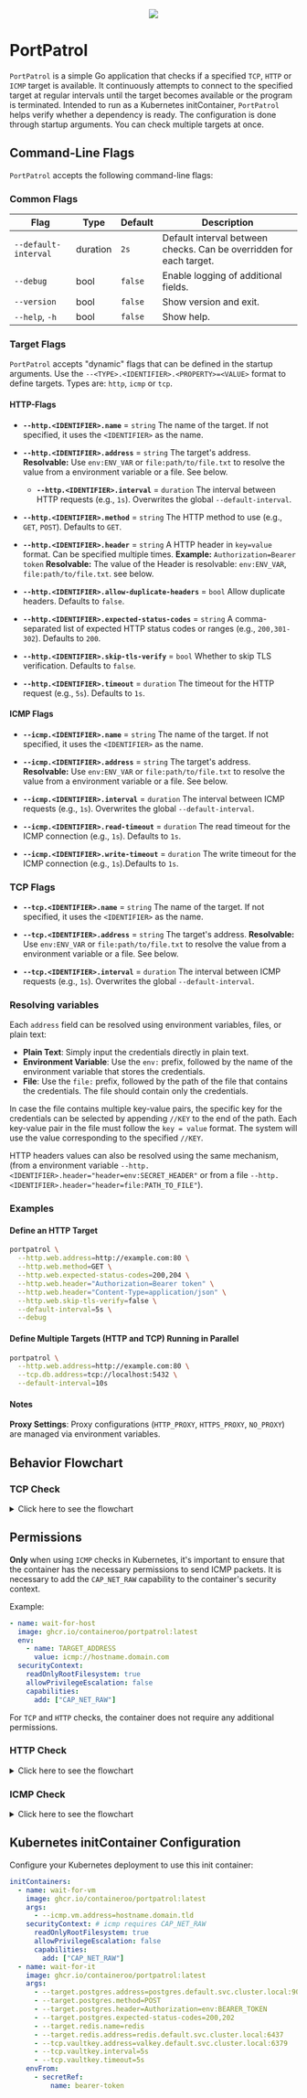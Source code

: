 <p align="center">
  <img src=".github/assets/portpatrol.svg" />
</p>

# PortPatrol

`PortPatrol` is a simple Go application that checks if a specified `TCP`, `HTTP` or `ICMP` target is available. It continuously attempts to connect to the specified target at regular intervals until the target becomes available or the program is terminated. Intended to run as a Kubernetes initContainer, `PortPatrol` helps verify whether a dependency is ready. The configuration is done through startup arguments.
You can check multiple targets at once.


## Command-Line Flags

`PortPatrol` accepts the following command-line flags:

### Common Flags

| Flag                  | Type     | Default | Description                                                                                   |
|-----------------------|----------|---------|-----------------------------------------------------------------------------------------------|
| `--default-interval`  | duration | `2s`    | Default interval between checks. Can be overridden for each target.                           |
| `--debug`             | bool     | `false` | Enable logging of additional fields.                                                         |
| `--version`           | bool     | `false` | Show version and exit.                                                                        |
| `--help`, `-h`        | bool     | `false` | Show help.                                                                                    |

### Target Flags

`PortPatrol` accepts "dynamic" flags that can be defined in the startup arguments.
Use the `--<TYPE>.<IDENTIFIER>.<PROPERTY>=<VALUE>` format to define targets.
Types are: `http`, `icmp` or `tcp`.

#### HTTP-Flags

- **`--http.<IDENTIFIER>.name`** = `string`
  The name of the target. If not specified, it uses the `<IDENTIFIER>` as the name.

- **`--http.<IDENTIFIER>.address`** = `string`
  The target's address.
  **Resolvable:** Use `env:ENV_VAR` or `file:path/to/file.txt` to resolve the value from a environment variable or a file. See below.

  - **`--http.<IDENTIFIER>.interval`** = `duration`
  The interval between HTTP requests (e.g., `1s`). Overwrites the global `--default-interval`.

- **`--http.<IDENTIFIER>.method`** = `string`
  The HTTP method to use (e.g., `GET`, `POST`). Defaults to `GET`.

- **`--http.<IDENTIFIER>.header`** = `string`
  A HTTP header in `key=value` format. Can be specified multiple times.
  **Example:** `Authorization=Bearer token`
  **Resolvable:** The value of the Header is resolvable: `env:ENV_VAR`, `file:path/to/file.txt`. see below.

- **`--http.<IDENTIFIER>.allow-duplicate-headers`** = `bool`
  Allow duplicate headers. Defaults to `false`.

- **`--http.<IDENTIFIER>.expected-status-codes`** = `string`
  A comma-separated list of expected HTTP status codes or ranges (e.g., `200,301-302`). Defaults to `200`.

- **`--http.<IDENTIFIER>.skip-tls-verify`** = `bool`
  Whether to skip TLS verification. Defaults to `false`.

- **`--http.<IDENTIFIER>.timeout`** = `duration`
  The timeout for the HTTP request (e.g., `5s`). Defaults to `1s`.

#### ICMP Flags

- **`--icmp.<IDENTIFIER>.name`** = `string`
  The name of the target. If not specified, it uses the `<IDENTIFIER>` as the name.

- **`--icmp.<IDENTIFIER>.address`** = `string`
  The target's address.
  **Resolvable:** Use `env:ENV_VAR` or `file:path/to/file.txt` to resolve the value from a environment variable or a file. See below.

- **`--icmp.<IDENTIFIER>.interval`** = `duration`
  The interval between ICMP requests (e.g., `1s`). Overwrites the global `--default-interval`.

- **`--icmp.<IDENTIFIER>.read-timeout`** = `duration`
  The read timeout for the ICMP connection (e.g., `1s`). Defaults to `1s`.

- **`--icmp.<IDENTIFIER>.write-timeout`** = `duration`
  The write timeout for the ICMP connection (e.g., `1s`).Defaults to `1s`.

### TCP Flags

- **`--tcp.<IDENTIFIER>.name`** = `string`
  The name of the target. If not specified, it uses the `<IDENTIFIER>` as the name.

- **`--tcp.<IDENTIFIER>.address`** = `string`
  The target's address.
  **Resolvable:** Use `env:ENV_VAR` or `file:path/to/file.txt` to resolve the value from a environment variable or a file. See below.

- **`--tcp.<IDENTIFIER>.interval`** = `duration`
  The interval between ICMP requests (e.g., `1s`). Overwrites the global `--default-interval`.

### Resolving variables

Each `address` field can be resolved using environment variables, files, or plain text:

- **Plain Text**: Simply input the credentials directly in plain text.
- **Environment Variable**: Use the `env:` prefix, followed by the name of the environment variable that stores the credentials.
- **File**: Use the `file:` prefix, followed by the path of the file that contains the credentials. The file should contain only the credentials.

In case the file contains multiple key-value pairs, the specific key for the credentials can be selected by appending `//KEY` to the end of the path. Each key-value pair in the file must follow the `key = value` format. The system will use the value corresponding to the specified `//KEY`.

HTTP headers values can also be resolved using the same mechanism, (from a environment variable `--http.<IDENTIFIER>.header="header=env:SECRET_HEADER"` or from a file `--http.<IDENTIFIER>.header="header=file:PATH_TO_FILE"`).

### Examples

#### Define an HTTP Target

```sh
portpatrol \
  --http.web.address=http://example.com:80 \
  --http.web.method=GET \
  --http.web.expected-status-codes=200,204 \
  --http.web.header="Authorization=Bearer token" \
  --http.web.header="Content-Type=application/json" \
  --http.web.skip-tls-verify=false \
  --default-interval=5s \
  --debug
```

#### Define Multiple Targets (HTTP and TCP) Running in Parallel

```sh
portpatrol \
  --http.web.address=http://example.com:80 \
  --tcp.db.address=tcp://localhost:5432 \
  --default-interval=10s
```

#### Notes

**Proxy Settings**: Proxy configurations (`HTTP_PROXY`, `HTTPS_PROXY`, `NO_PROXY`) are managed via environment variables.

## Behavior Flowchart

### TCP Check

<details>
  <summary>Click here to see the flowchart</summary>

```mermaid
graph TD;
    classDef noFill fill:none;
    classDef violet stroke:#9775fa;
    classDef green stroke:#2f9e44;
    classDef error stroke:#fa5252;
    classDef transparent stroke:none,font-size:20px;

    subgraph MainFlow[ ]
        direction TB
        start((Start)) --> attemptConnect[Attempt to connect to <font color=orange>TARGET_ADDRESS</font>];
        class start violet;

        subgraph RetryLoop[Retry Loop]
            subgraph InnerLoop[ ]
                direction TB
                attemptConnect -->|Connection successful| targetReady[Target is ready];
                attemptConnect -->|Connection failed| waitRetry[Wait for retry <font color=orange>CHECK_INTERVAL</font>];
                waitRetry --> attemptConnect;
            end
        end

        targetReady --> processEnd((End));
        class processEnd violet;
        waitRetry --> processEnd;
    end

    programTerminated[Program terminated or canceled] --> processEnd;
    class programTerminated error;

    class start,attemptConnect,targetReady,waitRetry,processEnd,programTerminated,MainFlow,RetryLoop noFill;
    class MainFlow,RetryLoop transparent;
```

</details>

## Permissions

**Only** when using `ICMP` checks in Kubernetes, it's important to ensure that the container has the necessary permissions to send ICMP packets. It is necessary to add the `CAP_NET_RAW` capability to the container's security context.

Example:

```yaml
- name: wait-for-host
  image: ghcr.io/containeroo/portpatrol:latest
  env:
    - name: TARGET_ADDRESS
      value: icmp://hostname.domain.com
  securityContext:
    readOnlyRootFilesystem: true
    allowPrivilegeEscalation: false
    capabilities:
      add: ["CAP_NET_RAW"]
```

For `TCP` and `HTTP` checks, the container does not require any additional permissions.

### HTTP Check

<details>
  <summary>Click here to see the flowchart</summary>

```mermaid
flowchart TD;
    direction TB
    classDef noFill fill:none;
    classDef violet stroke:#9775fa;
    classDef green stroke:#2f9e44;
    classDef error stroke:#fa5252;
    classDef decision stroke:#1971c2;
    classDef transparent stroke:none,font-size:20px;

    subgraph MainFlow[ ]
        direction TB
        processStart((Start)) --> createRequest[Create HTTP request for <font color=orange>TARGET_ADDRESS</font>];
        class start processStart;

        createRequest --> addHeaders[Add headers from <font color=orange>HTTP_HEADERS</font>];
        addHeaders --> addSkipTLS[Add skip TLS verify if <font color=orange>HTTP_SKIP_TLS_VERIFY</font> is set];
        addSkipTLS --> sendRequest[Send HTTP request];

        subgraph RetryLoop[Retry Loop]
            subgraph InnerLoop[ ]
                direction TB
                sendRequest --> checkTimeout{Answers within <font color=orange>DIAL_TIMEOUT</font>?};
                class checkTimeout decision;
                checkTimeout -->|Yes| checkStatusCode[Check response status code <font color=orange>HTTP_EXPECTED_STATUS_CODES</font>];
                checkStatusCode --> statusMatch{Matches?};
                class statusMatch decision;

                statusMatch -->|Yes| targetReady[Target is ready];
                class targetReady success;

                statusMatch -->|No| targetNotReady[Target is not ready];
                class targetNotReady error;
                targetNotReady --> waitRetry[Wait for retry <font color=orange>CHECK_INTERVAL</font>];
                waitRetry --> sendRequest;
            end
        end

    targetReady --> processEnd((End));
    class processEnd violet;
    end

    programTerminated[Program terminated or canceled] --> processEnd;
    class programTerminated error;

class processStart,createRequest,addHeaders,addSkipTLS,sendRequest,checkTimeout,checkStatusCode,statusMatch,targetReady,targetNotReady,waitRetry,programTerminated,processEnd,MainFlow,RetryLoop noFill;
class MainFlow,RetryLoop transparent;
```

</details>

### ICMP Check

<details>
  <summary>Click here to see the flowchart</summary>

```mermaid
flowchart TD;
    direction TB
    classDef noFill fill:none;
    classDef violet stroke:#9775fa;
    classDef green stroke:#2f9e44;
    classDef error stroke:#fa5252;
    classDef decision stroke:#1971c2;
    classDef transparent stroke:none,font-size:20px;

    subgraph MainFlow[ ]
        direction TB
        processStart((Start)) --> createRequest[Create ICMP request for <font color=orange>TARGET_ADDRESS</font>];
        class start processStart;

        createRequest --> sendRequest[Send ICMP request];

        subgraph RetryLoop[Retry Loop]
            subgraph InnerLoop[ ]
                direction TB
                sendRequest --> checkTimeout{Answers within timeouts <font color=orange>DIAL_TIMEOUT</font>/<font color=orange>ICMP_READ_TIMEOUT</font>?};

                checkTimeout -->|Connection successful| targetReady[Target is ready];
                checkTimeout -->|Connection failed| waitRetry[Wait for retry <font color=orange>CHECK_INTERVAL</font>];
                waitRetry --> sendRequest;

            end
        end

    targetReady --> processEnd((End));
    class processEnd violet;
    end

    programTerminated[Program terminated or canceled] --> processEnd;
    class programTerminated error;

class processStart,createRequest,sendRequest,checkTimeout,targetReady,waitRetry,processEnd,MainFlow,RetryLoop noFill;
class MainFlow,RetryLoop transparent;
```

</details>

## Kubernetes initContainer Configuration

Configure your Kubernetes deployment to use this init container:

```yaml
initContainers:
  - name: wait-for-vm
    image: ghcr.io/containeroo/portpatrol:latest
    args:
      - --icmp.vm.address=hostname.domain.tld
    securityContext: # icmp requires CAP_NET_RAW
      readOnlyRootFilesystem: true
      allowPrivilegeEscalation: false
      capabilities:
        add: ["CAP_NET_RAW"]
  - name: wait-for-it
    image: ghcr.io/containeroo/portpatrol:latest
    args:
      - --target.postgres.address=postgres.default.svc.cluster.local:9000/healthz # use healthz endpoint to check if postgres is ready
      - --target.postgres.method=POST
      - --target.postgres.header=Authorization=env:BEARER_TOKEN
      - --target.postgres.expected-status-codes=200,202
      - --target.redis.name=redis
      - --target.redis.address=redis.default.svc.cluster.local:6437
      - --tcp.vaultkey.address=valkey.default.svc.cluster.local:6379
      - --tcp.vaultkey.interval=5s
      - --tcp.vaultkey.timeout=5s
    envFrom:
      - secretRef:
          name: bearer-token

```
